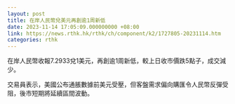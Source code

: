 ```yaml
---
layout: post
title: 在岸人民幣兌美元再創逾1周新低
date: 2023-11-14 17:05:09.000000000 +08:00
link: https://news.rthk.hk/rthk/ch/component/k2/1727805-20231114.htm
categories: rthk
---
```


在岸人民幣收報7.2933兌1美元，再創逾1周新低，較上日收市價跌5點子，成交減少。

交易員表示，美國公布通脹數據前美元受壓，但客盤需求偏向購匯令人民幣反彈受阻，後市短期將延續區間波動。
